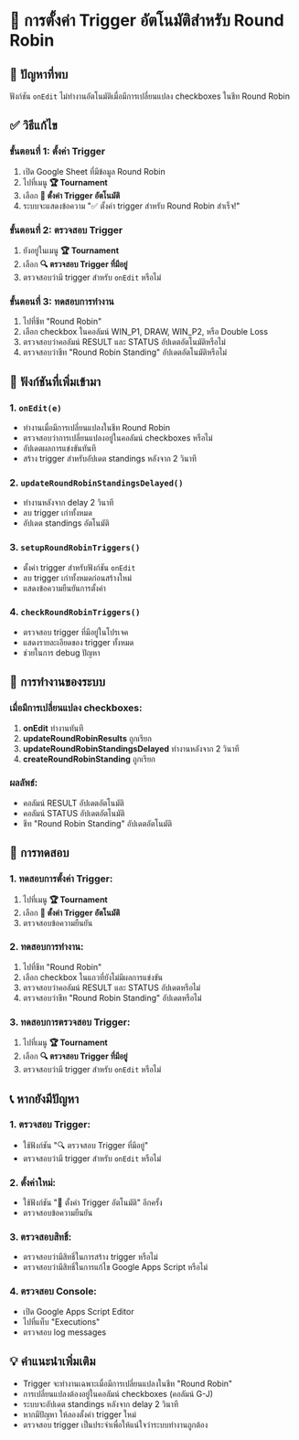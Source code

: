 # 🔧 การตั้งค่า Trigger อัตโนมัติสำหรับ Round Robin

## 🚨 ปัญหาที่พบ
ฟังก์ชัน `onEdit` ไม่ทำงานอัตโนมัติเมื่อมีการเปลี่ยนแปลง checkboxes ในชีท Round Robin

## ✅ วิธีแก้ไข

### ขั้นตอนที่ 1: ตั้งค่า Trigger
1. เปิด Google Sheet ที่มีข้อมูล Round Robin
2. ไปที่เมนู **🏆 Tournament**
3. เลือก **🔧 ตั้งค่า Trigger อัตโนมัติ**
4. ระบบจะแสดงข้อความ "✅ ตั้งค่า trigger สำหรับ Round Robin สำเร็จ!"

### ขั้นตอนที่ 2: ตรวจสอบ Trigger
1. ยังอยู่ในเมนู **🏆 Tournament**
2. เลือก **🔍 ตรวจสอบ Trigger ที่มีอยู่**
3. ตรวจสอบว่ามี trigger สำหรับ `onEdit` หรือไม่

### ขั้นตอนที่ 3: ทดสอบการทำงาน
1. ไปที่ชีท "Round Robin"
2. เลือก checkbox ในคอลัมน์ WIN_P1, DRAW, WIN_P2, หรือ Double Loss
3. ตรวจสอบว่าคอลัมน์ RESULT และ STATUS อัปเดตอัตโนมัติหรือไม่
4. ตรวจสอบว่าชีท "Round Robin Standing" อัปเดตอัตโนมัติหรือไม่

## 🔧 ฟังก์ชันที่เพิ่มเข้ามา

### 1. `onEdit(e)`
- ทำงานเมื่อมีการเปลี่ยนแปลงในชีท Round Robin
- ตรวจสอบว่าการเปลี่ยนแปลงอยู่ในคอลัมน์ checkboxes หรือไม่
- อัปเดตผลการแข่งขันทันที
- สร้าง trigger สำหรับอัปเดต standings หลังจาก 2 วินาที

### 2. `updateRoundRobinStandingsDelayed()`
- ทำงานหลังจาก delay 2 วินาที
- ลบ trigger เก่าทั้งหมด
- อัปเดต standings อัตโนมัติ

### 3. `setupRoundRobinTriggers()`
- ตั้งค่า trigger สำหรับฟังก์ชัน `onEdit`
- ลบ trigger เก่าทั้งหมดก่อนสร้างใหม่
- แสดงข้อความยืนยันการตั้งค่า

### 4. `checkRoundRobinTriggers()`
- ตรวจสอบ trigger ที่มีอยู่ในโปรเจค
- แสดงรายละเอียดของ trigger ทั้งหมด
- ช่วยในการ debug ปัญหา

## 🎯 การทำงานของระบบ

### เมื่อมีการเปลี่ยนแปลง checkboxes:
1. **onEdit** ทำงานทันที
2. **updateRoundRobinResults** ถูกเรียก
3. **updateRoundRobinStandingsDelayed** ทำงานหลังจาก 2 วินาที
4. **createRoundRobinStanding** ถูกเรียก

### ผลลัพธ์:
- คอลัมน์ RESULT อัปเดตอัตโนมัติ
- คอลัมน์ STATUS อัปเดตอัตโนมัติ
- ชีท "Round Robin Standing" อัปเดตอัตโนมัติ

## 🚀 การทดสอบ

### 1. ทดสอบการตั้งค่า Trigger:
1. ไปที่เมนู **🏆 Tournament**
2. เลือก **🔧 ตั้งค่า Trigger อัตโนมัติ**
3. ตรวจสอบข้อความยืนยัน

### 2. ทดสอบการทำงาน:
1. ไปที่ชีท "Round Robin"
2. เลือก checkbox ในแถวที่ยังไม่มีผลการแข่งขัน
3. ตรวจสอบว่าคอลัมน์ RESULT และ STATUS อัปเดตหรือไม่
4. ตรวจสอบว่าชีท "Round Robin Standing" อัปเดตหรือไม่

### 3. ทดสอบการตรวจสอบ Trigger:
1. ไปที่เมนู **🏆 Tournament**
2. เลือก **🔍 ตรวจสอบ Trigger ที่มีอยู่**
3. ตรวจสอบว่ามี trigger สำหรับ `onEdit` หรือไม่

## 📞 หากยังมีปัญหา

### 1. ตรวจสอบ Trigger:
- ใช้ฟังก์ชัน "🔍 ตรวจสอบ Trigger ที่มีอยู่"
- ตรวจสอบว่ามี trigger สำหรับ `onEdit` หรือไม่

### 2. ตั้งค่าใหม่:
- ใช้ฟังก์ชัน "🔧 ตั้งค่า Trigger อัตโนมัติ" อีกครั้ง
- ตรวจสอบข้อความยืนยัน

### 3. ตรวจสอบสิทธิ์:
- ตรวจสอบว่ามีสิทธิ์ในการสร้าง trigger หรือไม่
- ตรวจสอบว่ามีสิทธิ์ในการแก้ไข Google Apps Script หรือไม่

### 4. ตรวจสอบ Console:
- เปิด Google Apps Script Editor
- ไปที่แท็บ "Executions"
- ตรวจสอบ log messages

## 💡 คำแนะนำเพิ่มเติม
- Trigger จะทำงานเฉพาะเมื่อมีการเปลี่ยนแปลงในชีท "Round Robin"
- การเปลี่ยนแปลงต้องอยู่ในคอลัมน์ checkboxes (คอลัมน์ G-J)
- ระบบจะอัปเดต standings หลังจาก delay 2 วินาที
- หากมีปัญหา ให้ลองตั้งค่า trigger ใหม่
- ตรวจสอบ trigger เป็นประจำเพื่อให้แน่ใจว่าระบบทำงานถูกต้อง
